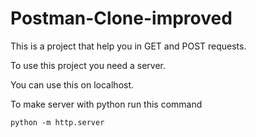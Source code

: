 # Postman-Clone-improved
This is a project that help you in GET and POST requests.

To use this project you need a server.

You can use this on localhost.

To make server with python run this command

```python -m http.server```
